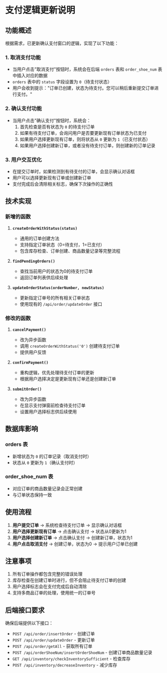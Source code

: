 # 支付逻辑更新说明

## 功能概述

根据需求，已更新确认支付窗口的逻辑，实现了以下功能：

### 1. 取消支付功能
- 当用户点击"取消支付"按钮时，系统会在后端 `orders` 表和 `order_shoe_num` 表中插入对应的数据
- `orders` 表中的 `status` 字段设置为 `0`（待支付状态）
- 用户会收到提示："订单已创建，状态为待支付。您可以稍后重新提交订单进行支付。"

### 2. 确认支付功能
- 当用户点击"确认支付"按钮时，系统会：
  1. 首先检查是否有状态为 `0` 的待支付订单
  2. 如果有待支付订单，会询问用户是否要更新现有订单状态为已支付
  3. 如果用户选择更新现有订单，则将状态从 `0` 更新为 `1`（已支付状态）
  4. 如果用户选择创建新订单，或者没有待支付订单，则创建新的订单记录

### 3. 用户交互优化
- 在提交订单时，如果检测到有待支付的订单，会显示确认对话框
- 用户可以选择更新现有订单或创建新订单
- 支付完成后会清除相关标志，确保下次操作的正确性

## 技术实现

### 新增的函数

1. **`createOrderWithStatus(status)`**
   - 通用的订单创建方法
   - 支持指定订单状态（0=待支付，1=已支付）
   - 包含库存检查、订单创建、商品数量记录等完整流程

2. **`findPendingOrders()`**
   - 查找当前用户的状态为0的待支付订单
   - 返回订单列表供后续处理

3. **`updateOrderStatus(orderNumber, newStatus)`**
   - 更新指定订单号的所有相关订单状态
   - 使用现有的 `/api/order/updateOrder` 接口

### 修改的函数

1. **`cancelPayment()`**
   - 改为异步函数
   - 调用 `createOrderWithStatus('0')` 创建待支付订单
   - 提供用户反馈

2. **`confirmPayment()`**
   - 重构逻辑，优先处理待支付订单的更新
   - 根据用户选择决定是更新现有订单还是创建新订单

3. **`submitOrder()`**
   - 改为异步函数
   - 在显示支付弹窗前检查待支付订单
   - 设置用户选择标志供后续使用

## 数据库影响

### orders 表
- 新增状态为 `0` 的订单记录（取消支付时）
- 状态从 `0` 更新为 `1`（确认支付时）

### order_shoe_num 表
- 对应订单的商品数量记录会正常创建
- 与订单状态保持一致

## 使用流程

1. **用户提交订单** → 系统检查待支付订单 → 显示确认对话框
2. **用户选择更新现有订单** → 点击确认支付 → 状态从0更新为1
3. **用户选择创建新订单** → 点击确认支付 → 创建新订单，状态为1
4. **用户点击取消支付** → 创建订单，状态为0 → 提示用户订单已创建

## 注意事项

1. 所有订单操作都包含完整的错误处理
2. 库存检查在创建订单时进行，但不会阻止待支付订单的创建
3. 用户选择标志会在支付完成后自动清除
4. 支持多商品订单的处理，使用统一的订单号

## 后端接口要求

确保后端提供以下接口：
- `POST /api/order/insertOrder` - 创建订单
- `POST /api/order/updateOrder` - 更新订单
- `POST /api/order/getAll` - 获取所有订单
- `POST /api/orderShoeNum/insertOrderShoeNum` - 创建订单商品数量记录
- `GET /api/inventory/checkInventorySufficient` - 检查库存
- `POST /api/inventory/decreaseInventory` - 减少库存
